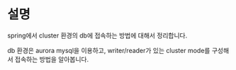 # 설명
spring에서 cluster 환경의 db에 접속하는 방법에 대해서 정리합니다. 

db 환경은 aurora mysql을 이용하고, writer/reader가 있는 cluster mode를 구성해서 접속하는 방법을 알아봅니다. 